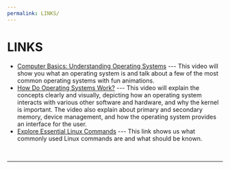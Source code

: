 ```yaml
---
permalink: LINKS/
---
```


# LINKS

* [Computer Basics: Understanding Operating Systems](https://youtu.be/fkGCLIQx1MI?si=PW0E4zX8gwtVd7oy) --- 
 This video will show you what an operating system is and talk about a few of the most common operating systems with fun animations.
* [How Do Operating Systems Work?](https://youtu.be/GjNp0bBrjmU?si=6muGRJcevmgnHSA6) --- 
 This video will explain the concepts clearly and visually, depicting how an operating system interacts with various other software and hardware, and why the kernel is important. The video also explain about primary and secondary memory, device management, and how the operating system provides an interface for the user.
* [Explore Essential Linux Commands](https://youtu.be/fkGCLIQx1MI?si=PW0E4zX8gwtVd7oy](https://www.geeksforgeeks.org/linux-commands-cheat-sheet/)) --- 
 This link shows us what commonly used Linux commands are and what should be known.
<br>
<hr>
